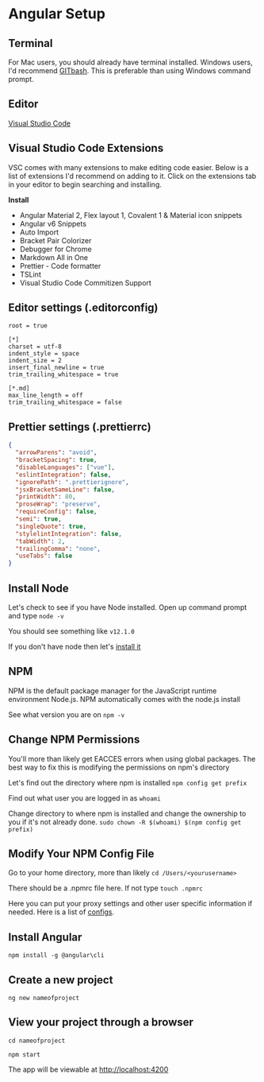 # Angular Setup

## Terminal

For Mac users, you should already have terminal installed. Windows users, I'd recommend [GITbash](http://git-scm.com). This is preferable than using Windows command prompt.

## Editor

[Visual Studio Code](https://code.visualstudio.com/Download)

## Visual Studio Code Extensions

VSC comes with many extensions to make editing code easier. Below is a list of extensions I'd recommend on adding to it. Click on the extensions tab in your editor to begin searching and installing.

<strong>Install</strong>

<ul>
  <li>Angular Material 2, Flex layout 1, Covalent 1 &amp; Material icon snippets</li>
  <li>Angular v6 Snippets</li>
  <li>Auto Import</li>
  <li>Bracket Pair Colorizer</li>
  <li>Debugger for Chrome</li>
  <li>Markdown All in One</li>
  <li>Prettier - Code formatter</li>
  <li>TSLint</li>
  <li>Visual Studio Code Commitizen Support</li>
</ul>

## Editor settings (.editorconfig)

```
root = true

[*]
charset = utf-8
indent_style = space
indent_size = 2
insert_final_newline = true
trim_trailing_whitespace = true

[*.md]
max_line_length = off
trim_trailing_whitespace = false
```

## Prettier settings (.prettierrc)

```json
{
  "arrowParens": "avoid",
  "bracketSpacing": true,
  "disableLanguages": ["vue"],
  "eslintIntegration": false,
  "ignorePath": ".prettierignore",
  "jsxBracketSameLine": false,
  "printWidth": 80,
  "proseWrap": "preserve",
  "requireConfig": false,
  "semi": true,
  "singleQuote": true,
  "stylelintIntegration": false,
  "tabWidth": 2,
  "trailingComma": "none",
  "useTabs": false
}
```

## Install Node

Let's check to see if you have Node installed. Open up command prompt and type `node -v`

You should see something like `v12.1.0`

If you don't have node then let's [install it](https://nodejs.org/en/download)

## NPM

NPM is the default package manager for the JavaScript runtime environment Node.js. NPM automatically comes with the node.js install

See what version you are on `npm -v`

## Change NPM Permissions

You'll more than likely get EACCES errors when using global packages. The best way to fix this is modifying the permissions on npm's directory

Let's find out the directory where npm is installed `npm config get prefix`

Find out what user you are logged in as `whoami`

Change directory to where npm is installed and change the ownership to you if it's not already done. `sudo chown -R $(whoami) $(npm config get prefix)`

## Modify Your NPM Config File

Go to your home directory, more than likely `cd /Users/<yourusername>`

There should be a .npmrc file here. If not type `touch .npmrc`

Here you can put your proxy settings and other user specific information if needed. Here is a list of [configs](https://docs.npmjs.com/misc/config).

## Install Angular

`npm install -g @angular\cli`

## Create a new project

`ng new nameofproject`

## View your project through a browser

`cd nameofproject`

`npm start`

The app will be viewable at [http://localhost:4200](http://localhost:4200)
